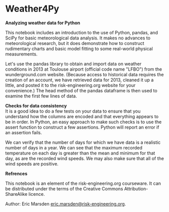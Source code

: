 # Weather4Py
**Analyzing weather data for Python**                                                                                                    

This notebook includes an introduction to the use of Python, pandas, and SciPy for basic meteorological data analysis. It makes no advances to meteorological research, but it does demonstrate how to construct rudimentary charts and basic model fitting to some real-world physical measurements.

Let's use the pandas library to obtain and import data on weather conditions in 2013 at Toulouse airport (official code name "LFBO") from the wunderground.com website. (Because access to historical data requires the creation of an account, we have retrieved data for 2013, cleaned it up a little, and posted it to the risk-engineering.org website for your convenience.) The head method of the pandas dataframe is then used to examine the first few lines of data.

**Checks for data consistency**                                               
It is a good idea to do a few tests on your data to ensure that you understand how the columns are encoded and that everything appears to be in order. In Python, an easy approach to make such checks is to use the assert function to construct a few assertions. Python will report an error if an assertion fails.

We can verify that the number of days for which we have data is a realistic number of days in a year. We can see that the maximum recorded temperature on each day is greater than the mean and minimum for that day, as are the recorded wind speeds. We may also make sure that all of the wind speeds are positive.

**Refrences**

This notebook is an element of the risk-engineering.org courseware. It can be distributed under the terms of the Creative Commons Attribution-ShareAlike licence.

Author: Eric Marsden eric.marsden@risk-engineering.org.
